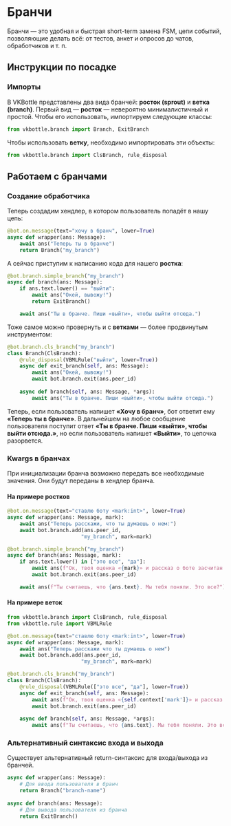 # Бранчи
Бранчи — это удобная и быстрая short-term замена FSM, цепи событий, позволяющие делать всё: от тестов, анкет и опросов до чатов, обработчиков и т. п.

## Инструкции по посадке
### Импорты
В VKBottle представлены два вида бранчей: **росток (sprout)** и **ветка (branch)**.
Первый вид  — **росток**  — невероятно минималистичный и простой. Чтобы его использовать, импортируем следующие классы:
```python
from vkbottle.branch import Branch, ExitBranch 
```
Чтобы использовать **ветку**, необходимо импортировать эти объекты:
```python
from vkbottle.branch import ClsBranch, rule_disposal
```

## Работаем с бранчами
### Создание обработчика
Теперь создадим хендлер, в котором пользователь попадёт в нашу цепь:
```python
@bot.on.message(text="хочу в бранч", lower=True)
async def wrapper(ans: Message):
    await ans("Теперь ты в бранче")
    return Branch("my_branch")
```

А сейчас приступим к написанию кода для нашего **ростка**:
```python
@bot.branch.simple_branch("my_branch")
async def branch(ans: Message):
    if ans.text.lower() == "выйти":
        await ans("Окей, вывожу!")
        return ExitBranch()

    await ans("Ты в бранче. Пиши «выйти», чтобы выйти отсюда.")
```
Тоже самое можно провернуть и с **ветками** — более продвинутым инструментом:
```python
@bot.branch.cls_branch("my_branch")
class Branch(ClsBranch):
    @rule_disposal(VBMLRule("выйти", lower=True))
    async def exit_branch(self, ans: Message):
        await ans("Окей, вывожу!")
        await bot.branch.exit(ans.peer_id)
    
    async def branch(self, ans: Message, *args):
        await ans("Ты в бранче. Пиши «выйти», чтобы выйти отсюда.")
```
Теперь, если пользователь напишет **«Хочу в бранч»**, бот ответит ему **«Теперь ты в бранче»**. В дальнейшем на любое сообщение пользователя поступит ответ **«Ты в бранче. Пиши «выйти», чтобы выйти отсюда.»**, но если пользователь напишет **«Выйти»**, то цепочка разорвется.

### Kwargs в бранчах
При инициализации бранча возможно передать все необходимые значения. Они будут переданы в хендлер бранча.
#### На примере ростков
```python
@bot.on.message(text="ставлю боту <mark:int>", lower=True)
async def wrapper(ans: Message, mark):
    await ans("Теперь расскажи, что ты думаешь о нем:")
    await bot.branch.add(ans.peer_id,
                        "my_branch", mark=mark)

@bot.branch.simple_branch("my_branch")
async def branch(ans: Message, mark):
    if ans.text.lower() in ["это все", "да"]:
        await ans(f"Ок, твоя оценка «{mark}» и рассказ о боте заcчитан!")
        await bot.branch.exit(ans.peer_id)

    await ans(f"Ты считаешь, что {ans.text}. Мы тебя поняли. Это все?")
```
#### На примере веток
```python
from vkbottle.branch import ClsBranch, rule_disposal
from vkbottle.rule import VBMLRule

@bot.on.message(text="ставлю боту <mark:int>", lower=True)
async def wrapper(ans: Message, mark):
    await ans("Теперь расскажи что ты думаешь о нем")
    await bot.branch.add(ans.peer_id,
                        "my_branch", mark=mark)

@bot.branch.cls_branch("my_branch")
class Branch(ClsBranch):
    @rule_disposal(VBMLRule(["это все", "да"], lower=True))
    async def exit_branch(self, ans: Message):
        await ans(f"Ок, твоя оценка «{self.context['mark']}» и рассказ о боте заcчитан!")
        await bot.branch.exit(ans.peer_id)
    
    async def branch(self, ans: Message, *args):
        await ans(f"Ты считаешь, что {ans.text}. Мы тебя поняли. Это все?")
```
### Альтернативный синтаксис входа и выхода
Существует альтернативный return-синтаксис для входа/выхода из бранчей. 
```python
async def wrapper(ans: Message):
    # Для ввода пользователя в бранч
    return Branch("branch-name")
    
async def branch(ans: Message):
    # Для вывода пользователя из бранча
    return ExitBranch()
```
